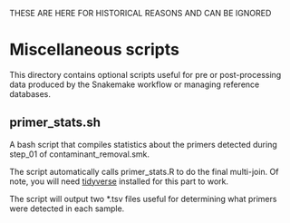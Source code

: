 THESE ARE HERE FOR HISTORICAL REASONS AND CAN BE IGNORED

# Miscellaneous scripts

This directory contains optional scripts useful for pre or post-processing data produced by the Snakemake workflow or managing reference databases.


## primer_stats.sh
A bash script that compiles statistics about the primers detected during step_01 of contaminant_removal.smk.

The script automatically calls primer_stats.R to do the final multi-join. 
Of note, you will need [tidyverse](https://www.tidyverse.org) installed for this part to work.

The script will output two *.tsv files useful for determining what primers were detected in each sample.
